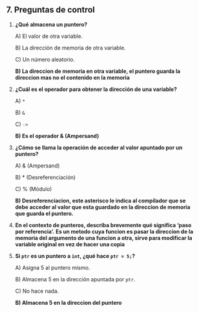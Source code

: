 ## 7. Preguntas de control ##
1. **¿Qué almacena un puntero?**
    
    A) El valor de otra variable.
    
    B) La dirección de memoria de otra variable.
    
    C) Un número aleatorio.
    
    __B) La direccion de memoria en otra variable, el puntero guarda la direccion mas no el contenido en la memoria__
2. **¿Cuál es el operador para obtener la dirección de una variable?**
    
    A) `*`
    
    B) `&`
    
    C) `->`

    __B) Es el operador & (Ampersand)__
    
3. **¿Cómo se llama la operación de acceder al valor apuntado por un puntero?**
    
    A) & (Ampersand)
    
    B) * (Desreferenciación)
    
    C) % (Módulo)

    __B) Desreferenciacion, este asterisco le indica al compilador que se debe acceder al valor que esta guardado en la direccion de memoria que guarda el puntero.__
    
4. **En el contexto de punteros, describa brevemente qué significa ‘paso por referencia’.**
__Es un metodo cuya funcion es pasar la direccion de la memoria del argumento de una funcion a otra, sirve para modificar la variable original en vez de hacer una copia__
5. **Si `ptr` es un puntero a `int`, ¿qué hace `ptr = 5;`?**
    
    A) Asigna 5 al puntero mismo.
    
    B) Almacena 5 en la dirección apuntada por `ptr`.
    
    C) No hace nada.

    __B) Almacena 5 en la direccion del puntero__